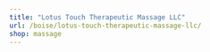 ```yaml
---
title: "Lotus Touch Therapeutic Massage LLC"
url: /boise/lotus-touch-therapeutic-massage-llc/
shop: massage
---
```

